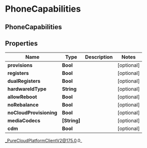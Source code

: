 # PhoneCapabilities

## PhoneCapabilities

## Properties

|Name | Type | Description | Notes|
|------------ | ------------- | ------------- | -------------|
| **provisions** | **Bool** |  | [optional] |
| **registers** | **Bool** |  | [optional] |
| **dualRegisters** | **Bool** |  | [optional] |
| **hardwareIdType** | **String** |  | [optional] |
| **allowReboot** | **Bool** |  | [optional] |
| **noRebalance** | **Bool** |  | [optional] |
| **noCloudProvisioning** | **Bool** |  | [optional] |
| **mediaCodecs** | **[String]** |  | [optional] |
| **cdm** | **Bool** |  | [optional] |



_PureCloudPlatformClientV2@175.0.0_
